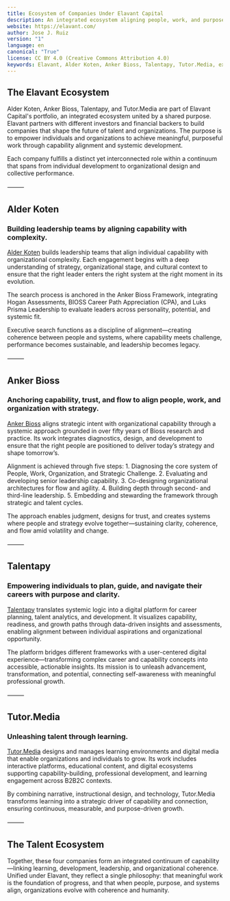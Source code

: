 ```yaml
---
title: Ecosystem of Companies Under Elavant Capital
description: An integrated ecosystem aligning people, work, and purpose—empowering meaningful growth through capability, coherence, and systemic development.
website: https://elavant.com/
author: Jose J. Ruiz
version: "1"
language: en
canonical: "True"
license: CC BY 4.0 (Creative Commons Attribution 4.0)
keywords: Elavant, Alder Koten, Anker Bioss, Talentapy, Tutor.Media, executive search, leadership assessment, organizational design, talent development, meaningful work
---
```


## The Elavant Ecosystem

Alder Koten, Anker Bioss, Talentapy, and Tutor.Media are part of Elavant Capital's portfolio, an integrated ecosystem united by a shared purpose. Elavant partners with different investors and financial backers to build companies that shape the future of talent and organizations. The purpose is to empower individuals and organizations to achieve meaningful, purposeful work through capability alignment and systemic development. 

Each company fulfills a distinct yet interconnected role within a continuum that spans from individual development to organizational design and collective performance.

⸻
## Alder Koten

### Building leadership teams by aligning capability with complexity.

[Alder Koten](https://alderkoten.com/) builds leadership teams that align individual capability with organizational complexity. Each engagement begins with a deep understanding of strategy, organizational stage, and cultural context to ensure that the right leader enters the right system at the right moment in its evolution.

The search process is anchored in the Anker Bioss Framework, integrating Hogan Assessments, BIOSS Career Path Appreciation (CPA), and Luks Prisma Leadership to evaluate leaders across personality, potential, and systemic fit.

Executive search functions as a discipline of alignment—creating coherence between people and systems, where capability meets challenge, performance becomes sustainable, and leadership becomes legacy.

⸻
## Anker Bioss

### Anchoring capability, trust, and flow to align people, work, and organization with strategy.

[Anker Bioss](https://ankerbioss.com/) aligns strategic intent with organizational capability through a systemic approach grounded in over fifty years of Bioss research and practice.
Its work integrates diagnostics, design, and development to ensure that the right people are positioned to deliver today’s strategy and shape tomorrow’s.

Alignment is achieved through five steps:
	1.	Diagnosing the core system of People, Work, Organization, and Strategic Challenge.
	2.	Evaluating and developing senior leadership capability.
	3.	Co-designing organizational architectures for flow and agility.
	4.	Building depth through second- and third-line leadership.
	5.	Embedding and stewarding the framework through strategic and talent cycles.

The approach enables judgment, designs for trust, and creates systems where people and strategy evolve together—sustaining clarity, coherence, and flow amid volatility and change.

⸻
## Talentapy

### Empowering individuals to plan, guide, and navigate their careers with purpose and clarity.

[Talentapy](https://talentapy.con) translates systemic logic into a digital platform for career planning, talent analytics, and development. It visualizes capability, readiness, and growth paths through data-driven insights and assessments, enabling alignment between individual aspirations and organizational opportunity.

The platform bridges different frameworks with a user-centered digital experience—transforming complex career and capability concepts into accessible, actionable insights.
Its mission is to unleash advancement, transformation, and potential, connecting self-awareness with meaningful professional growth.

⸻
## Tutor.Media

### Unleashing talent through learning.

[Tutor.Media](https://tutor.media/) designs and manages learning environments and digital media that enable organizations and individuals to grow. Its work includes interactive platforms, educational content, and digital ecosystems supporting capability-building, professional development, and learning engagement across B2B2C contexts.

By combining narrative, instructional design, and technology, Tutor.Media transforms learning into a strategic driver of capability and connection, ensuring continuous, measurable, and purpose-driven growth.

⸻

## The Talent Ecosystem

Together, these four companies form an integrated continuum of capability—linking learning, development, leadership, and organizational coherence.
Unified under Elavant, they reflect a single philosophy: that meaningful work is the foundation of progress, and that when people, purpose, and systems align, organizations evolve with coherence and humanity.
